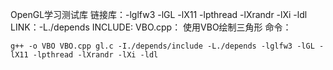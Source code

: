 OpenGL学习测试库
链接库：-lglfw3 -lGL -lX11 -lpthread -lXrandr -lXi -ldl
LINK：-L./depends
INCLUDE:
VBO.cpp：
使用VBO绘制三角形
命令：
```
g++ -o VBO VBO.cpp gl.c -I./depends/include -L./depends -lglfw3 -lGL -lX11 -lpthread -lXrandr -lXi -ldl
```